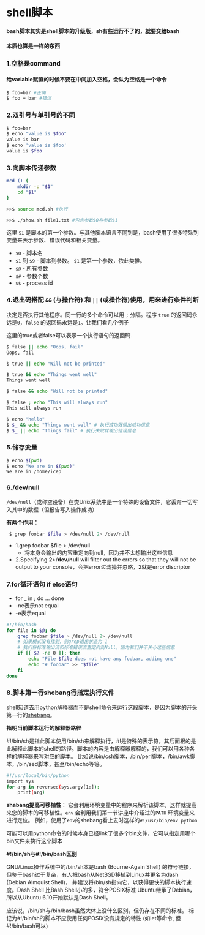 # shell脚本

#### bash脚本其实是shell脚本的升级版，sh有些运行不了的，就要交给bash

#### 本质也算是一样的东西

### 1.空格是command

#### 给variable赋值的时候不要在中间加入空格，会认为空格是一个命令

```bash
$ foo=bar #正确
$ foo = bar #错误
```

### 2.双引号与单引号的不同

```bash
$ foo=bar
$ echo "value is $foo"
value is bar
$ echo 'value is $foo'
value is $foo
```

### 3.向脚本传递参数

```bash
mcd () {
    mkdir -p "$1"
    cd "$1"
}

>>$ source mcd.sh #执行

>>$ ./show.sh file1.txt #包含参数$0与参数$1
```

这里 `$1` 是脚本的第一个参数。与其他脚本语言不同到是，bash使用了很多特殊到变量来表示参数、错误代码和相关变量。

* `$0` - 脚本名
* `$1` 到 `$9` - 脚本到参数。 `$1` 是第一个参数，依此类推。
* `$@` - 所有参数
* `$#` - 参数个数
* `$$` - process id

### 4.退出码搭配 `&&` \(与操作符\) 和 `||` \(或操作符\)使用，用来进行条件判断

决定是否执行其他程序。同一行的多个命令可以用 `;` 分隔。程序 `true` 的返回码永远是`0`，`false` 的返回码永远是`1`。让我们看几个例子

这里的true或者false可以表示一个执行语句的返回码

```bash
$ false || echo "Oops, fail"
Oops, fail

$ true || echo "Will not be printed"

$ true && echo "Things went well"
Things went well

$ false && echo "Will not be printed"

$ false ; echo "This will always run"
This will always run

$ echo "hello"
$ $_ && echo "Things went well" # 执行成功就输出成功信息
$ $_ || echo "Things fail" # 执行失败就输出错误信息
```

### 5.储存变量

```bash
$ echo $(pwd)
$ echo "We are in $(pwd)"
We are in /home/icep
```

### 6./dev/null

 `/dev/null`（或称空设备）在类Unix系统中是一个特殊的设备文件，它丢弃一切写入其中的数据（但报告写入操作成功）

**有两个作用：**

```bash
 $ grep foobar $file > /dev/null 2> /dev/null
```

* 1.grep foobar $file &gt; /dev/null
  * 将本身会输出的内容重定向到null，因为并不太想输出这些信息
* 2.Specifying **2**&gt;/**dev**/**null** will filter out the errors so that they will not be output to your console，会把error过滤掉并忽略，2就是error discriptor

### 7.for循环语句 if else语句

* for \_ in ; do ... done
* -ne表示not equal
* -e表示equal

```bash
#!/bin/bash
for file in $@; do
    grep foobar $file > /dev/null 2> /dev/null
    # 如果模式没有找到，则grep退出状态为 1
    # 我们将标准输出流和标准错误流重定向到Null，因为我们并不关心这些信息
    if [[ $? -ne 0 ]]; then
        echo "File $file does not have any foobar, adding one"
        echo "# foobar" >> "$file"
    fi
done
```

### 8.脚本第一行shebang行指定执行文件

shell知道去用python解释器而不是shell命令来运行这段脚本，是因为脚本的开头第一行的[shebang](https://en.wikipedia.org/wiki/Shebang_%28Unix%29)。

**指明当前脚本运行的解释器路径**

\#!/bin/sh是指此脚本使用/bin/sh来解释执行，\#!是特殊的表示符，其后面根的是此解释此脚本的shell的路径。脚本的内容是由解释器解释的，我们可以用各种各样的解释器来写对应的脚本。 比如说/bin/csh脚本，/bin/perl脚本，/bin/awk脚本，/bin/sed脚本，甚至/bin/echo等等。

```bash
#!/usr/local/bin/python
import sys
for arg in reversed(sys.argv[1:]):
    print(arg)
```

**shabang提高可移植性**： 它会利用环境变量中的程序来解析该脚本，这样就提高来您的脚本的可移植性。`env` 会利用我们第一节讲座中介绍过的`PATH` 环境变量来进行定位。 例如，使用了`env`的shebang看上去时这样的`#!/usr/bin/env python`

可能可以用python命令的时候本身已经link了很多个bin文件，它可以指定用哪个bin文件来执行这个脚本

**\#!/bin/sh与\#!/bin/bash区别**

GNU/Linux操作系统中的/bin/sh本是bash \(Bourne-Again Shell\) 的符号链接， 但鉴于bash过于复杂，有人把bash从NetBSD移植到Linux并更名为dash \(Debian Almquist Shell\)， 并建议将/bin/sh指向它，以获得更快的脚本执行速度。Dash Shell 比Bash Shell小的多，符合POSIX标准 Ubuntu继承了Debian，所以从Ubuntu 6.10开始默认是Dash Shell。

应该说，/bin/sh与/bin/bash虽然大体上没什么区别，但仍存在不同的标准。 标记为\#!/bin/sh的脚本不应使用任何POSIX没有规定的特性 \(如let等命令, 但\#!/bin/bash可以\)

